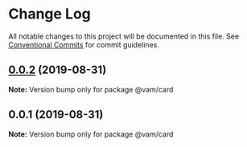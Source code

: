 # Change Log

All notable changes to this project will be documented in this file.
See [Conventional Commits](https://conventionalcommits.org) for commit guidelines.

## [0.0.2](https://github.com-vamdigital/vamdigital/designsystem/compare/@vam/card@0.0.1...@vam/card@0.0.2) (2019-08-31)

**Note:** Version bump only for package @vam/card





## 0.0.1 (2019-08-31)

**Note:** Version bump only for package @vam/card
